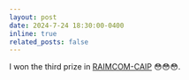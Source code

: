 ```yaml
---
layout: post
date: 2024-7-24 18:30:00-0400
inline: true
related_posts: false
---
```


I won the third prize in [RAIMCOM-CAIP](https://www.raicom.com.cn/index.html) :flushed::flushed::flushed:.